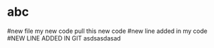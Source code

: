 # abc
#new file my new code pull this new code
#new line added in my code
#NEW LINE ADDED IN GIT
asdsasdasad

